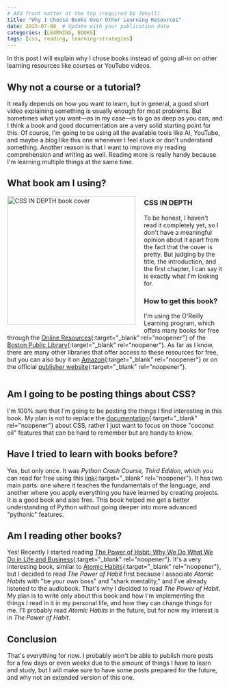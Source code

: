 ```yaml
---
# Add front matter at the top (required by Jekyll)
title: "Why I Choose Books Over Other Learning Resources"
date: 2025-07-08  # Update with your publication date
categories: [LEARNING, BOOKS]
tags: [css, reading, learning-strategies]
---
```


In this post I will explain why I chose books instead of going all-in on other learning resources like courses or YouTube videos.

## Why not a course or a tutorial?

It really depends on how you want to learn, but in general, a good short video explaining something is usually enough for most problems. But sometimes what you want—as in my case—is to go as deep as you can, and I think a book and good documentation are a very solid starting point for this. Of course, I'm going to be using all the available tools like AI, YouTube, and maybe a blog like this one whenever I feel stuck or don't understand something. Another reason is that I want to improve my reading comprehension and writing as well. Reading more is really handy because I'm learning multiple things at the same time.

## What book am I using?

<div class="image-container" style="float: left; margin: 0 20px 10px 0;">
  <img src="https://m.media-amazon.com/images/I/81pAaRCdLZL._SL1500_.jpg" 
       alt="CSS IN DEPTH book cover" 
       width="300"
       class="shadow">
</div>

### CSS IN DEPTH

To be honest, I haven't read it completely yet, so I don't have a meaningful opinion about it apart from the fact that the cover is pretty. But judging by the title, the introduction, and the first chapter, I can say it is exactly what I'm looking for.

### How to get this book?

I'm using the O'Reilly Learning program, which offers many books for free through the [Online Resources](https://www.bpl.org/popular-online-resources/){:target="_blank" rel="noopener"} of the [Boston Public Library](https://www.bpl.org/){:target="_blank" rel="noopener"}. As far as I know, there are many other libraries that offer access to these resources for free, but you can also buy it on [Amazon](https://www.amazon.com/CSS-Depth-Second-Keith-Grant/dp/1633437558/ref=sr_1_1?crid=12MIE0A1PCTGP&dib=eyJ2IjoiMSJ9.EWLpP-hbFLuacDc6c_odR5FbXAHw7okCiyWuiZ9Db1s-c8mdxbI30TSUuaLlIKic.sMmAuFqywEF3sJpRXufbF0OsBqQYoSlBmgTn4jwQpdU&dib_tag=se&keywords=css+in+depth&qid=1752001798&sprefix=css+in+depth+%2Caps%2C100&sr=8-1){:target="_blank" rel="noopener"} or on the official [publisher website](https://www.manning.com/books/css-in-depth){:target="_blank" rel="noopener"}.

<div style="clear: both;"></div>

## Am I going to be posting things about CSS?

I'm 100% sure that I'm going to be posting the things I find interesting in this book. My plan is not to replace the [documentation](https://developer.mozilla.org/en-US/docs/Web/CSS){:target="_blank" rel="noopener"} about CSS, rather I just want to focus on those "coconut oil" features that can be hard to remember but are handy to know.

## Have I tried to learn with books before?

Yes, but only once. It was *Python Crash Course, Third Edition*, which you can read for free using this [link](https://ehmatthes.github.io/pcc_3e/){:target="_blank" rel="noopener"}. It has two main parts: one where it teaches the fundamentals of the language, and another where you apply everything you have learned by creating projects. It is a good book and also free. This book helped me get a better understanding of Python without going deeper into more advanced "pythonic" features.

## Am I reading other books?

Yes! Recently I started reading [The Power of Habit: Why We Do What We Do in Life and Business](https://www.amazon.com/Power-Habit-What-Life-Business/dp/081298160X){:target="_blank" rel="noopener"}. It's a very interesting book, similar to [Atomic Habits](https://www.amazon.com/Atomic-Habits-James-Clear-audiobook/dp/B07RFSSYBH/ref=sr_1_1?crid=MO2A8C0SK9RU&dib=eyJ2IjoiMSJ9.f40BjO3UpSUHUPMm8WsQZL9U_H6QS5M6BNTJZPXWpCTswBq6n69508wd7BEc67092m_xDClmIZOC-fkg7qy8U6LA8l0dyXzMyhosNAOREJN73ip54bHZqEw2ywWllLqOOzSRmGj7W3Z-LqKEpueZki2yI1C0cHPFhdoQf32xDbia7hTPfo30ZnjEerb7EMX2LSjpuRu8wTelj3q2gzqh3PWbMCUHXwpie8VJmRC0UH4.T3QggZ_5gAk9Cmx3F6lsPUpZMtu9WNwp5Ty8KEOzERg&dib_tag=se&keywords=atomic+habits&qid=1752004289&s=books&sprefix=Atomic+habi%2Cstripbooks%2C101&sr=1-1){:target="_blank" rel="noopener"}, but I decided to read *The Power of Habit* first because I associate *Atomic Habits* with "be your own boss" and "shark mentality," and I've already listened to the audiobook. That's why I decided to read *The Power of Habit*. My plan is to write only about this book and how I'm implementing the things I read in it in my personal life, and how they can change things for me. I'll probably read *Atomic Habits* in the future, but for now my interest is in *The Power of Habit*.

## Conclusion

That's everything for now. I probably won't be able to publish more posts for a few days or even weeks due to the amount of things I have to learn and study, but I will make sure to have some posts prepared for the future, and why not an extended version of this one.